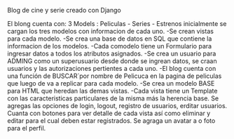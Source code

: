 Blog de cine y serie creado con Django

El blong cuenta con: 3 Models : Peliculas - Series - Estrenos inicialmente se cargan los tres modelos con informacion de cada uno. -Se crean vistas para cada modelo. -Se crea una base de datos en SQL que contiene la informacion de los modelos. -Cada comodelo tiene un Formulario para ingresar datos a todos los atributos asignados. -Se crea un usuario para ADMING como un superusuario desde donde se ingrean datos, se craan usuarios y las autorizaciones pertientes a cada uno. -El blog cuenta con una función de BUSCAR´por nombre de Pelicuca en la pagina de peliculas que luego de va a replicar para cada modelo. -Se crea un modelo BASE para HTML que heredan las demas vistas. -Cada vista tiene un Template con las caracteristicas particulares de la misma más la herencia base.
Se agregas las opciones de login, logout, registro de usuarios, erditar usuarios.
Cuanta con botones para ver detalle de cada vista así como eliminar y editar para el cual deben estar registrados.
Se agraga un avatar a o foto para el perfil.
